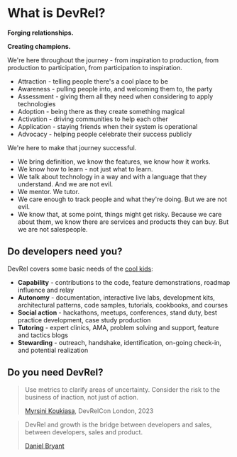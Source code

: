 # What is DevRel?

__Forging relationships.__

__Creating champions.__

We're here throughout the journey - from inspiration to production, from production to participation, from participation to inspiration.

* Attraction - telling people there's a cool place to be
* Awareness - pulling people into, and welcoming them to, the party
* Assessment - giving them all they need when considering to apply technologies
* Adoption - being there as they create something magical
* Activation - driving communities to help each other
* Application - staying friends when their system is operational
* Advocacy - helping people celebrate their success publicly

We're here to make that journey successful.

* We bring definition, we know the features, we know how it works.
* We know how to learn - not just what to learn.
* We talk about technology in a way and with a language that they understand. And we are not evil.
* We mentor. We tutor.
* We care enough to track people and what they're doing. But we are not evil.
* We know that, at some point, things might get risky. Because we care about them, we know there are services and products they can buy. But we are not salespeople.

## Do developers need you?

DevRel covers some basic needs of the [cool kids](cool-kid.md):

* __Capability__ - contributions to the code, feature demonstrations, roadmap influence and relay
* __Autonomy__ - documentation, interactive live labs, development kits, architectural patterns, code samples, tutorials, cookbooks, and courses
* __Social action__ - hackathons, meetups, conferences, stand duty, best practice development, case study production
* __Tutoring__ - expert clinics, AMA, problem solving and support, feature and tactics blogs
* __Stewarding__ - outreach, handshake, identification, on-going check-in, and potential realization

## Do you need DevRel?

> Use metrics to clarify areas of uncertainty. Consider the risk to the business of inaction, not just of action.
> 
> [Myrsini Koukiasa](https://www.linkedin.com/in/myrsinikoukiasa/), DevRelCon London, 2023

> DevRel and growth is the bridge between developers and sales, between developers, sales and product.
>
> [Daniel Bryant](https://developerrelations.com/strategy-and-metrics/is-product-led-growth-the-devops-of-the-devrel-world)
